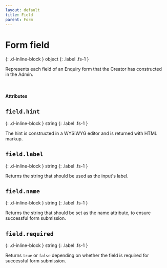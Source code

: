 ```yaml
---
layout: default
title: Field
parent: Form
---
```


# Form field
{: .d-inline-block }
object
{: .label .fs-1 }

Represents each field of an Enquiry form that the Creator has constructed in the Admin.

<br>

#### Attributes

## `field.hint`
{: .d-inline-block }
string
{: .label .fs-1 }

The hint is constructed in a WYSIWYG editor and is returned with HTML markup.


## `field.label`
{: .d-inline-block }
string
{: .label .fs-1 }

Returns the string that should be used as the input's label.


## `field.name`
{: .d-inline-block }
string
{: .label .fs-1 }

Returns the string that should be set as the name attribute, to ensure successful form submission.


## `field.required`
{: .d-inline-block }
string
{: .label .fs-1 }

Returns `true` or `false` depending on whether the field is required for successful form submission.
